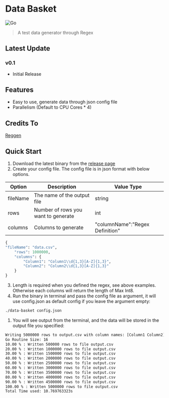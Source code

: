# Data Basket

![Go](https://github.com/sporule/data-basket/workflows/Go/badge.svg?branch=master)

> A test data generator through Regex

## Latest Update

### v0.1

- Initial Release

## Features

- Easy to use, generate data through json config file
- Parallelism (Default to CPU Cores * 4)

## Credits To

[Reggen](https://github.com/lucasjones/reggen)

## Quick Start

1. Download the latest binary from the [release page](https://github.com/sporule/data-basket/releases)
2. Create your config file. The config file is in json format with below options.

| Option   | Description                         | Value Type                      |
| -------- | ----------------------------------- | ------------------------------- |
| fileName | The name of the output file         | string                          |
| rows     | Number of rows you want to generate | int                             |
| columns  | Columns to generate                 | "columnName":"Regex Definition" |

```python
{
"fileName": "data.csv",
    "rows": 1000000,
    "columns": {
        "Column1": "Column1\\d{1,3}[A-Z]{1,3}",
        "Column2": "Column2\\d{1,3}[A-Z]{1,3}"
    }
}
```
3. Length is required when you defined the regex, see above examples. Otherwise each columns will return the length of Max Int8. 
4. Run the binary in terminal and pass the config file as argument, it will use config.json as default config if you leave the argument empty:

```bash
./data-basket config.json
```
1. You will see output from the terminal, and the data will be stored in the output file you specified:

```bash
Writing 5000000 rows to output.csv with column names: [Column1 Column2] 
Go Routine Size: 16 
10.00 % : Written 500000 rows to file output.csv 
20.00 % : Written 1000000 rows to file output.csv 
30.00 % : Written 1500000 rows to file output.csv 
40.00 % : Written 2000000 rows to file output.csv 
50.00 % : Written 2500000 rows to file output.csv 
60.00 % : Written 3000000 rows to file output.csv 
70.00 % : Written 3500000 rows to file output.csv 
80.00 % : Written 4000000 rows to file output.csv 
90.00 % : Written 4500000 rows to file output.csv 
100.00 % : Written 5000000 rows to file output.csv 
Total Time used: 10.769763323s
```

